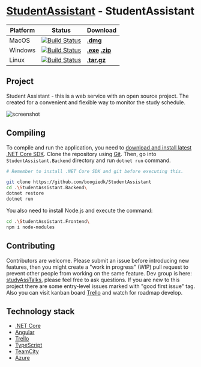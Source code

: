 # [StudentAssistant](https://trello.com/b/TXtoDDO0/student-assistant-kanban) - StudentAssistant


| Platform | Status | Download |
| -------- | ------ | -------- |
| MacOS    | [![Build Status]()]() | **[.dmg](https://github.com/boogiedk/StudentAssistant/releases)** |
| Windows  | [![Build Status]()]() | **[.exe](https://github.com/boogiedk/StudentAssistant/releases)** **[.zip](https://github.com/boogiedk/StudentAssistant/releases)** |
| Linux    | [![Build Status]()]() | **[.tar.gz](https://github.com/boogiedk/StudentAssistant/releases)** |

## Project

Student Assistant - this is a web service with an open source project. The created for a convenient and flexible way to monitor the study schedule. 

![screenshot](https://pp.userapi.com/c849228/v849228253/179dde/hnQ37ll5f8I.jpg)

## Compiling

To compile and run the application, you need to [download and install latest .NET Core SDK](https://www.microsoft.com/net/learn/dotnet/hello-world-tutorial). Clone the repository using [Git](https://git-scm.com/). Then, go into `StudentAssistant.Backend` directory and run `dotnet run` command.

```sh
# Remember to install .NET Core SDK and git before executing this.

git clone https://github.com/boogiedk/StudentAssistant
cd .\StudentAssistant.Backend\
dotnet restore
dotnet run
```

You also need to install Node.js and execute the command:

```sh
cd .\StudentAssistant.Frontend\
npm i node-modules
```

## Contributing

Contributors are welcome. Please submit an issue before introducing new features, then you might create a "work in progress" (WIP) pull request to prevent other people from working on the same feature. Dev group is here: [studyAssTalks](https://t.me/studyAssTalks), please feel free to ask questions. If you are new to this project there are some entry-level issues marked with "good first issue" tag.
Also you can visit kanban board [Trello](https://trello.com/b/TXtoDDO0/student-assistant-kanban) and watch for roadmap develop.

## Technology stack

* [.NET Core](https://github.com/dotnet)
* [Angular](https://github.com/angular)
* [Trello](https://trello.com)
* [TypeScript](https://www.typescriptlang.org/)
* [TeamCity](https://jetbrains.ru/products/teamcity/)
* [Azure](https://azure.microsoft.com/ru-ru/)
